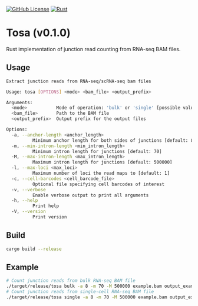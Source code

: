 [![GitHub License](https://img.shields.io/github/license/NaotoKubota/Tosa)](https://github.com/NaotoKubota/Tosa/blob/main/LICENSE)
[![Rust](https://github.com/NaotoKubota/Tosa/actions/workflows/rust.yaml/badge.svg)](https://github.com/NaotoKubota/Tosa/actions/workflows/rust.yaml)

# Tosa (v0.1.0)

Rust implementation of junction read counting from RNA-seq BAM files.

## Usage

```bash
Extract junction reads from RNA-seq/scRNA-seq bam files

Usage: tosa [OPTIONS] <mode> <bam_file> <output_prefix>

Arguments:
  <mode>           Mode of operation: 'bulk' or 'single' [possible values: bulk, single]
  <bam_file>       Path to the BAM file
  <output_prefix>  Output prefix for the output files

Options:
  -a, --anchor-length <anchor_length>
          Minimum anchor length for both sides of junctions [default: 8]
  -m, --min-intron-length <min_intron_length>
          Minimum intron length for junctions [default: 70]
  -M, --max-intron-length <max_intron_length>
          Maximum intron length for junctions [default: 500000]
  -l, --max-loci <max_loci>
          Maximum number of loci the read maps to [default: 1]
  -c, --cell-barcodes <cell_barcode_file>
          Optional file specifying cell barcodes of interest
  -v, --verbose
          Enable verbose output to print all arguments
  -h, --help
          Print help
  -V, --version
          Print version
```

## Build

```bash
cargo build --release
```

## Example

```bash
# Count junction reads from bulk RNA-seq BAM file
./target/release/tosa bulk -a 8 -m 70 -M 500000 example.bam output_example
# Count junction reads from single-cell RNA-seq BAM file
./target/release/tosa single -a 8 -m 70 -M 500000 example.bam output_example
```
